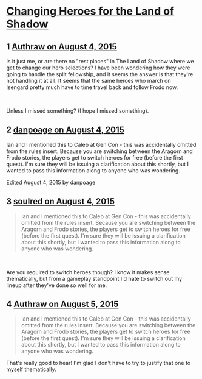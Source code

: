 # [Changing Heroes for the Land of Shadow](https://community.fantasyflightgames.com/topic/184108-changing-heroes-for-the-land-of-shadow/)

## 1 [Authraw on August 4, 2015](https://community.fantasyflightgames.com/topic/184108-changing-heroes-for-the-land-of-shadow/?do=findComment&comment=1719019)

Is it just me, or are there no "rest places" in The Land of Shadow where we get to change our hero selections? I have been wondering how they were going to handle the split fellowship, and it seems the answer is that they're not handling it at all. It seems that the same heroes who march on Isengard pretty much have to time travel back and follow Frodo now.

 

Unless I missed something? (I hope I missed something).

## 2 [danpoage on August 4, 2015](https://community.fantasyflightgames.com/topic/184108-changing-heroes-for-the-land-of-shadow/?do=findComment&comment=1719073)

Ian and I mentioned this to Caleb at Gen Con - this was accidentally omitted from the rules insert. Because you are switching between the Aragorn and Frodo stories, the players get to switch heroes for free (before the first quest). I'm sure they will be issuing a clarification about this shortly, but I wanted to pass this information along to anyone who was wondering.

Edited August 4, 2015 by danpoage

## 3 [soulred on August 4, 2015](https://community.fantasyflightgames.com/topic/184108-changing-heroes-for-the-land-of-shadow/?do=findComment&comment=1719261)

> Ian and I mentioned this to Caleb at Gen Con - this was accidentally omitted from the rules insert. Because you are switching between the Aragorn and Frodo stories, the players get to switch heroes for free (before the first quest). I'm sure they will be issuing a clarification about this shortly, but I wanted to pass this information along to anyone who was wondering.

 

Are you required to switch heroes though? I know it makes sense thematically, but from a gameplay standpoint I'd hate to switch out my lineup after they've done so well for me.

## 4 [Authraw on August 5, 2015](https://community.fantasyflightgames.com/topic/184108-changing-heroes-for-the-land-of-shadow/?do=findComment&comment=1720497)

> Ian and I mentioned this to Caleb at Gen Con - this was accidentally omitted from the rules insert. Because you are switching between the Aragorn and Frodo stories, the players get to switch heroes for free (before the first quest). I'm sure they will be issuing a clarification about this shortly, but I wanted to pass this information along to anyone who was wondering.

That's really good to hear! I'm glad I don't have to try to justify that one to myself thematically.

